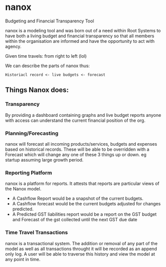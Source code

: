# nanox

Budgeting and Financial Transparency Tool

nanox is a modeling tool and was born out of a need within Root Systems to have both a living budget and financial transparency so that all members within the organisation are informed and have the opportunity to act with agency.

Given time travels: from right to left (lol)

We can describe the parts of nanox thus:

```
Historiacl record <- live budgets <- forecast
```

## Things Nanox does:

### Transparency
By providing a dashboard containing graphs and live budget reports anyone with access can understand the current financial position of the org.

### Planning/Forecasting
nanox will forecast all incoming products/services, budgets and expenses based on historical records. These will be able to be overridden with a Forecast which will change any one of these 3 things up or down. eg startup assuming large growth period.

### Reporting Platform
nanox is a platform for reports. It attests that reports are particular views of the Nanox model.

 - A Cashflow Report would be a snapshot of the current budgets.
 - A Cashflow forecast would be the current budgets adjusted for changes predicted.
 - A Predicted GST liabilities report would be a report on the GST budget and Forecast of the gst collected until the next GST due date

### Time Travel Transactions
nanox is a transactional system. The addition or removal of any part of the model as well as all transactions throught it will be recorded as an append only log. A user will be able to traverse this history and view the model at any point in time.
